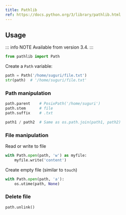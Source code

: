 ```yaml
---
title: Pathlib
ref: https://docs.python.org/3/library/pathlib.html
---
```


## Usage

::: info NOTE
Available from version 3.4.
:::

```python
from pathlib import Path
```

Create a `Path` variable:

```python
path = Path('/home/suguri/file.txt')
str(path)  # '/home/suguri/file.txt'
```

### Path manipulation

```python
path.parent    # PosixPath('/home/suguri')
path.stem      # file
path.suffix    # .txt

path1 / path2  # Same as os.path.join(path1, path2)
```

### File manipulation

Read or write to file

```python
with Path.open(path, 'w') as myfile:
    myfile.write('content')
```

Create empty file (similar to `touch`)

```python
with Path.open(path, 'a'):
    os.utime(path, None)
```

### Delete file

```python
path.unlink()
```
